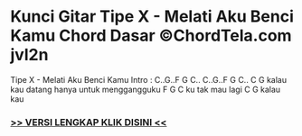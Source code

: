 
 # Kunci Gitar Tipe X - Melati Aku Benci Kamu Chord Dasar ©ChordTela.com jvl2n


Tipe X - Melati Aku Benci Kamu Intro : C..G..F G C.. C..G..F G C.. C G kalau kau datang hanya untuk menggangguku F G C ku tak mau lagi C G kalau kau

###  <a href="https://shortlighzx.web.app?sq=Kunci Gitar Tipe X - Melati Aku Benci Kamu Chord Dasar ©ChordTela.com"> >> VERSI LENGKAP KLIK DISINI << </a>
